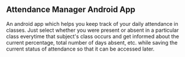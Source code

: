 ## Attendance Manager Android App

An android app which helps you keep track of your daily attendance in classes. Just select whether you were present or absent in a particular class everytime that subject's class occurs and get informed about the current percentage, total number of days absent, etc. while saving the current status of attendance so that it can be accessed later. 
